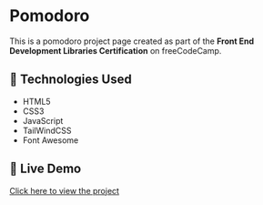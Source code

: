 # Pomodoro

This is a pomodoro project page created as part of the **Front End Development Libraries Certification** on freeCodeCamp.

## 🔧 Technologies Used

- HTML5
- CSS3
- JavaScript
- TailWindCSS
- Font Awesome

## 🔗 Live Demo
[Click here to view the project](https://santiagog-stack.github.io/pomodoro-project/)

